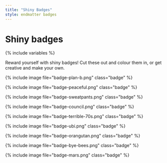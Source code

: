 ```yaml
---
title: "Shiny Badges"
style: endmatter badges
---
```


# Shiny badges

{% include variables %}

Reward yourself with shiny badges! Cut these out and colour them in, or get creative and make your own.

{% include image file="badge-plan-b.png" class="badge" %}

{% include image file="badge-peaceful.png" class="badge" %}

{% include image file="badge-sweatpants.png" class="badge" %}

{% include image file="badge-council.png" class="badge" %}

{% include image file="badge-terrible-70s.png" class="badge" %}

{% include image file="badge-ubi.png" class="badge" %}

{% include image file="badge-orangutan.png" class="badge" %}

{% include image file="badge-bye-bees.png" class="badge" %}

{% include image file="badge-mars.png" class="badge" %}
